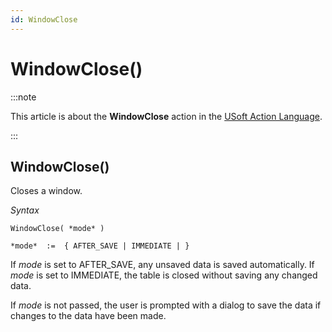 ```yaml
---
id: WindowClose
---
```


# WindowClose()




:::note

This article is about the **WindowClose** action in the [USoft Action Language](/docs/Task_flow/Action_Language_reference/USoft_Action_Language.md).

:::

## **WindowClose()**

Closes a window.

*Syntax*

```
WindowClose( *mode* )

*mode*  :=  { AFTER_SAVE | IMMEDIATE | }
```

If *mode* is set to AFTER_SAVE, any unsaved data is saved automatically. If *mode* is set to IMMEDIATE, the table is closed without saving any changed data.

If *mode* is not passed, the user is prompted with a dialog to save the data if changes to the data have been made.